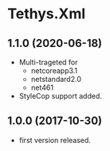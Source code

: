 # Tethys.Xml

## 1.1.0 (2020-06-18)
* Multi-trageted for 
  * netcoreapp3.1
  * netstandard2.0
  * net461
* StyleCop support added.  

## 1.0.0 (2017-10-30)
* first version released.
